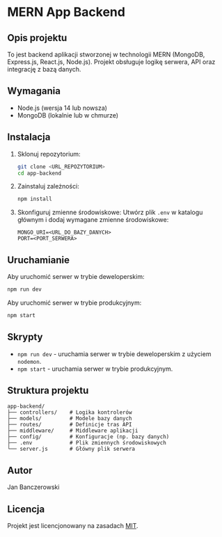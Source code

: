 # MERN App Backend

## Opis projektu

To jest backend aplikacji stworzonej w technologii MERN (MongoDB, Express.js, React.js, Node.js). Projekt obsługuje logikę serwera, API oraz integrację z bazą danych.

## Wymagania

- Node.js (wersja 14 lub nowsza)
- MongoDB (lokalnie lub w chmurze)

## Instalacja

1. Sklonuj repozytorium:

   ```bash
   git clone <URL_REPOZYTORIUM>
   cd app-backend
   ```

2. Zainstaluj zależności:

   ```bash
   npm install
   ```

3. Skonfiguruj zmienne środowiskowe:
   Utwórz plik `.env` w katalogu głównym i dodaj wymagane zmienne środowiskowe:
   ```
   MONGO_URI=<URL_DO_BAZY_DANYCH>
   PORT=<PORT_SERWERA>
   ```

## Uruchamianie

Aby uruchomić serwer w trybie deweloperskim:

```bash
npm run dev
```

Aby uruchomić serwer w trybie produkcyjnym:

```bash
npm start
```

## Skrypty

- `npm run dev` - uruchamia serwer w trybie deweloperskim z użyciem `nodemon`.
- `npm start` - uruchamia serwer w trybie produkcyjnym.

## Struktura projektu

```
app-backend/
├── controllers/    # Logika kontrolerów
├── models/         # Modele bazy danych
├── routes/         # Definicje tras API
├── middleware/     # Middleware aplikacji
├── config/         # Konfiguracje (np. bazy danych)
├── .env            # Plik zmiennych środowiskowych
└── server.js       # Główny plik serwera
```

## Autor

Jan Banczerowski

## Licencja

Projekt jest licencjonowany na zasadach [MIT](https://opensource.org/licenses/MIT).
